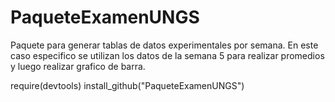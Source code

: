 # PaqueteExamenUNGS
Paquete  para generar tablas de datos experimentales por semana. En este caso especifico se utilizan los datos de la semana 5 para realizar promedios y luego realizar grafico de barra.

require(devtools)
install_github("PaqueteExamenUNGS")

